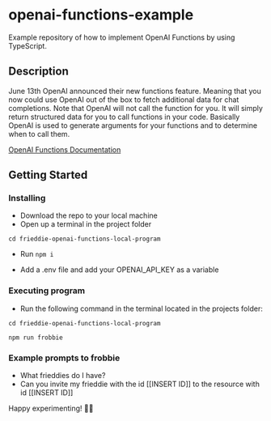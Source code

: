 # openai-functions-example

Example repository of how to implement OpenAI Functions by using TypeScript.

## Description

June 13th OpenAI announced their new functions feature. Meaning that you now could use OpenAI out of the box to fetch additional data for chat completions. Note that OpenAI will not call the function for you. It will simply return structured data for you to call functions in your code. Basically OpenAI is used to generate arguments for your functions and to determine when to call them.

[OpenAI Functions Documentation](https://platform.openai.com/docs/guides/gpt/function-calling)

## Getting Started

### Installing

- Download the repo to your local machine
- Open up a terminal in the project folder
```
cd frieddie-openai-functions-local-program
```
- Run `npm i`

- Add a .env file and add your OPENAI_API_KEY as a variable

### Executing program

- Run the following command in the terminal located in the projects folder:

```
cd frieddie-openai-functions-local-program
```

```
npm run frobbie
```

### Example prompts to frobbie

- What frieddies do I have?
- Can you invite my frieddie with the id [[INSERT ID]] to the resource with id [[INSERT ID]]

Happy experimenting! 🤖🫶
